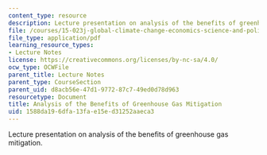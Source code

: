 ```yaml
---
content_type: resource
description: Lecture presentation on analysis of the benefits of greenhouse gas mitigation.
file: /courses/15-023j-global-climate-change-economics-science-and-policy-spring-2008/1588da196dfa13fae15ed31252aaeca3_lec13.pdf
file_type: application/pdf
learning_resource_types:
- Lecture Notes
license: https://creativecommons.org/licenses/by-nc-sa/4.0/
ocw_type: OCWFile
parent_title: Lecture Notes
parent_type: CourseSection
parent_uid: d8acb56e-47d1-9772-87c7-49ed0d78d963
resourcetype: Document
title: Analysis of the Benefits of Greenhouse Gas Mitigation
uid: 1588da19-6dfa-13fa-e15e-d31252aaeca3
---
```

Lecture presentation on analysis of the benefits of greenhouse gas mitigation.